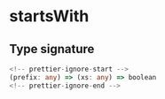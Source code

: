 # startsWith

## Type signature

```typescript
<!-- prettier-ignore-start -->
(prefix: any) => (xs: any) => boolean
<!-- prettier-ignore-end -->
```
